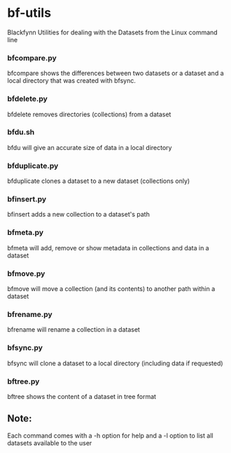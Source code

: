 # bf-utils
Blackfynn Utilities for dealing with the Datasets from the Linux command line
### bfcompare.py
bfcompare shows the differences between two datasets or a dataset and a local directory that was created with bfsync.
### bfdelete.py
bfdelete removes directories (collections) from a dataset 
### bfdu.sh
bfdu will give an accurate size of data in a local directory
### bfduplicate.py
bfduplicate clones a dataset to a new dataset (collections only)
### bfinsert.py
bfinsert adds a new collection to a dataset's path
### bfmeta.py
bfmeta will add, remove or show metadata in collections and data in a dataset
### bfmove.py
bfmove will move a collection (and its contents) to another path within a dataset
### bfrename.py
bfrename will rename a collection in a dataset
### bfsync.py
bfsync will clone a dataset to a local directory (including data if requested)
### bftree.py
bftree shows the content of a dataset in tree format
## Note:
Each command comes with a -h option for help and a -l option to list all datasets available to the user
